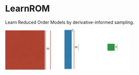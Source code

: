 # LearnROM

Learn Reduced Order Models by derivative-informed sampling. 

<img src="reduction.png" width=80%>
